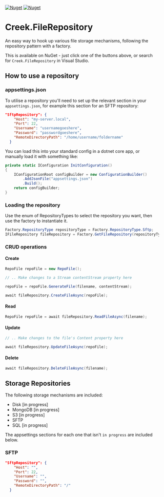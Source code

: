 [![Nuget](https://img.shields.io/nuget/v/Creek.FileRepository)](https://nuget.org/packages/Creek.FileRepository)
[![Nuget](https://img.shields.io/nuget/dt/Creek.FileRepository)](https://nuget.org/packages/Creek.FileRepository)

# Creek.FileRepository

An easy way to hook up various file storage mechanisms, following the repository pattern with a factory.

This is available on NuGet - just click one of the buttons above, or search for `Creek.FileRepository` in Visual Studio.

## How to use a repository

### appsettings.json

To utilise a repository you'll need to set up the relevant section in your `appsettings.json`, for example this section for an SFTP repository:

```json
"SftpRepository": {
    "Host": "my-server.local",
    "Port": 22,
    "Username": "usernamegoeshere",
    "Password": "passwordgoeshere",
    "RemoteDirectoryPath": "/home/username/foldername"
  }
```

You can load this into your standard config in a dotnet core app, or manually load it with something like:

```csharp
private static IConfiguration InitConfiguration()
{
    IConfigurationRoot configBuilder = new ConfigurationBuilder()
        .AddJsonFile("appsettings.json")
        .Build();
    return configBuilder;
}
```

### Loading the repository

Use the enum of RepositoryTypes to select the repository you want, then use the factory to instantiate it.

```csharp
Factory.RepositoryType repositoryType = Factory.RepositoryType.Sftp;
IFileRepository fileRepository = Factory.GetFileRepository(repositoryType, config);
```

### CRUD operations

#### Create

```csharp
RepoFile repoFile = new RepoFile();

// .. Make changes to a Stream contentStream property here

repoFile = repoFile.GenerateFile(filename, contentStream);

await fileRepository.CreateFileAsync(repoFile);
```

#### Read

```csharp
RepoFile repoFile = await fileRepository.ReadFileAsync(filename);
```

#### Update

```csharp
// .. Make changes to the file's Content property here

await fileRepository.UpdateFileAsync(repoFile);
```

#### Delete

```csharp
await fileRepository.DeleteFileAsync(filename);
```

## Storage Repositories

The following storage mechanisms are included:

- Disk [in progress]
- MongoDB [in progress]
- S3 [in progress]
- SFTP
- SQL [in progress]

The appsettings sections for each one that isn't `in progress` are included below.

### SFTP

```json
"SftpRepository": {
    "Host": "",
    "Port": 22,
    "Username": "",
    "Password": "",
    "RemoteDirectoryPath": "/"
  }
```
